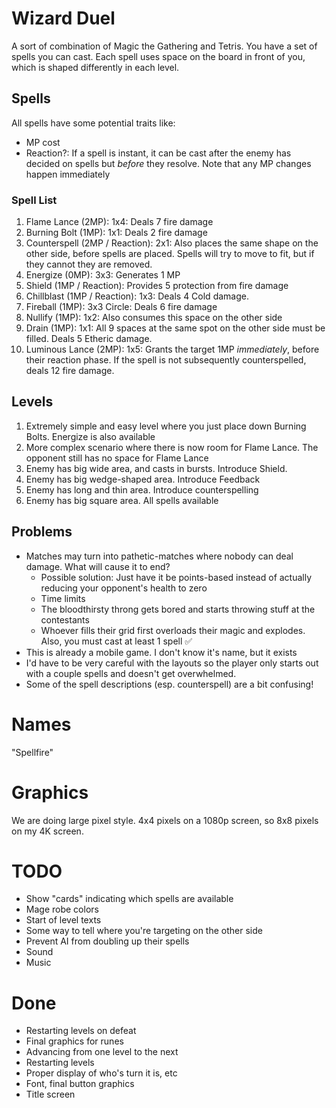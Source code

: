 # Wizard Duel
A sort of combination of Magic the Gathering and Tetris. You have a set of spells you can cast. Each spell uses space on the board in front of you, which is shaped differently in each level.

## Spells
All spells have some potential traits like:
- MP cost
- Reaction?: If a spell is instant, it can be cast after the enemy has decided on spells but _before_ they resolve. Note that any MP changes happen immediately

### Spell List
1. Flame Lance (2MP): 1x4: Deals 7 fire damage
2. Burning Bolt (1MP): 1x1: Deals 2 fire damage
3. Counterspell (2MP / Reaction): 2x1: Also places the same shape on the other side, before spells are placed. Spells will try to move to fit, but if they cannot they are removed.
4. Energize (0MP): 3x3: Generates 1 MP
5. Shield (1MP / Reaction): Provides 5 protection from fire damage
6. Chillblast (1MP / Reaction): 1x3: Deals 4 Cold damage.
7. Fireball (1MP): 3x3 Circle: Deals 6 fire damage
8. Nullify (1MP): 1x2: Also consumes this space on the other side
9. Drain (1MP): 1x1: All 9 spaces at the same spot on the other side must be filled. Deals 5 Etheric damage.
0. Luminous Lance (2MP): 1x5: Grants the target 1MP _immediately_, before their reaction phase. If the spell is not subsequently counterspelled, deals 12 fire damage.

## Levels
1. Extremely simple and easy level where you just place down Burning Bolts. Energize is also available
2. More complex scenario where there is now room for Flame Lance. The opponent still has no space for Flame Lance
3. Enemy has big wide area, and casts in bursts. Introduce Shield.
4. Enemy has big wedge-shaped area. Introduce Feedback
5. Enemy has long and thin area. Introduce counterspelling
6. Enemy has big square area. All spells available

## Problems
- Matches may turn into pathetic-matches where nobody can deal damage. What will cause it to end?
  - Possible solution: Just have it be points-based instead of actually reducing your opponent's health to zero
  - Time limits
  - The bloodthirsty throng gets bored and starts throwing stuff at the contestants
  - Whoever fills their grid first overloads their magic and explodes. Also, you must cast at least 1 spell ✅
- This is already a mobile game. I don't know it's name, but it exists
- I'd have to be very careful with the layouts so the player only starts out with a couple spells and doesn't get overwhelmed.
- Some of the spell descriptions (esp. counterspell) are a bit confusing!

# Names
"Spellfire"

# Graphics
We are doing large pixel style. 4x4 pixels on a 1080p screen, so 8x8 pixels on my 4K screen.

# TODO
- Show "cards" indicating which spells are available
- Mage robe colors
- Start of level texts
- Some way to tell where you're targeting on the other side
- Prevent AI from doubling up their spells
- Sound
- Music

# Done
- Restarting levels on defeat
- Final graphics for runes
- Advancing from one level to the next
- Restarting levels
- Proper display of who's turn it is, etc
- Font, final button graphics
- Title screen